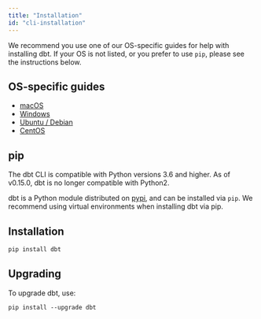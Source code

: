 ```yaml
---
title: "Installation"
id: "cli-installation"
---
```


We recommend you use one of our OS-specific guides for help with installing dbt. If your OS is not listed, or you prefer to use `pip`, please see the instructions below.

## OS-specific guides
- [macOS](macos)
- [Windows](windows)
- [Ubuntu / Debian](ubuntu-debian)
- [CentOS](centos)

## pip

<Callout type="info" title="Python3">

The dbt CLI is compatible with Python versions 3.6 and higher. As of v0.15.0, dbt is no longer compatible with Python2.

</Callout>

dbt is a Python module distributed on [pypi](https://pypi.org/project/dbt/), and can be installed via `pip`. We recommend using virtual environments when installing dbt via pip.
## Installation
```bash
pip install dbt
```

## Upgrading
To upgrade dbt, use:
```
pip install --upgrade dbt
```
